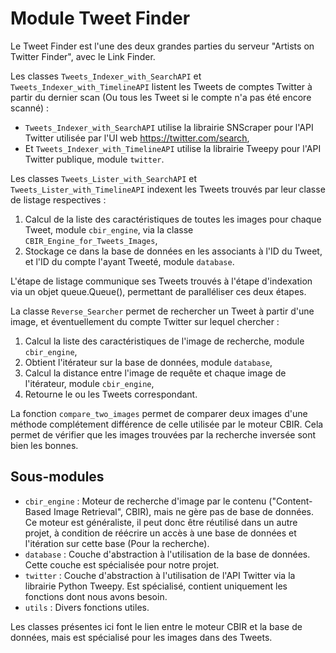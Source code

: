 # Module Tweet Finder

Le Tweet Finder est l'une des deux grandes parties du serveur "Artists on Twitter Finder", avec le Link Finder.

Les classes `Tweets_Indexer_with_SearchAPI` et `Tweets_Indexer_with_TimelineAPI` listent les Tweets de comptes Twitter à partir du dernier scan (Ou tous les Tweet si le compte n'a pas été encore scanné) :
* `Tweets_Indexer_with_SearchAPI` utilise la librairie SNScraper pour l'API Twitter utilisée par l'UI web https://twitter.com/search,
* Et `Tweets_Indexer_with_TimelineAPI` utilise la librairie Tweepy pour l'API Twitter publique, module `twitter`.

Les classes `Tweets_Lister_with_SearchAPI` et `Tweets_Lister_with_TimelineAPI` indexent les Tweets trouvés par leur classe de listage respectives :
1. Calcul de la liste des caractéristiques de toutes les images pour chaque Tweet, module `cbir_engine`, via la classe `CBIR_Engine_for_Tweets_Images`,
2. Stockage ce dans la base de données en les associants à l'ID du Tweet, et l'ID du compte l'ayant Tweeté, module `database`.

L'étape de listage communique ses Tweets trouvés à l'étape d'indexation via un objet queue.Queue(), permettant de paralléliser ces deux étapes.

La classe `Reverse_Searcher` permet de rechercher un Tweet à partir d'une image, et éventuellement du compte Twitter sur lequel chercher :
1. Calcul la liste des caractéristiques de l'image de recherche, module `cbir_engine`,
2. Obtient l'itérateur sur la base de données, module `database`,
3. Calcul la distance entre l'image de requête et chaque image de l'itérateur, module `cbir_engine`,
4. Retourne le ou les Tweets correspondant.

La fonction `compare_two_images` permet de comparer deux images d'une méthode complétement différence de celle utilisée par le moteur CBIR. Cela permet de vérifier que les images trouvées par la recherche inversée sont bien les bonnes.


## Sous-modules

* `cbir_engine` : Moteur de recherche d'image par le contenu ("Content-Based Image Retrieval", CBIR), mais ne gère pas de base de données. Ce moteur est généraliste, il peut donc être réutilisé dans un autre projet, à condition de réécrire un accès à une base de données et l'itération sur cette base (Pour la recherche).
* `database` : Couche d'abstraction à l'utilisation de la base de données. Cette couche est spécialisée pour notre projet.
* `twitter` : Couche d'abstraction à l'utilisation de l'API Twitter via la librairie Python Tweepy. Est spécialisé, contient uniquement les fonctions dont nous avons besoin.
* `utils` : Divers fonctions utiles.

Les classes présentes ici font le lien entre le moteur CBIR et la base de données, mais est spécialisé pour les images dans des Tweets.
